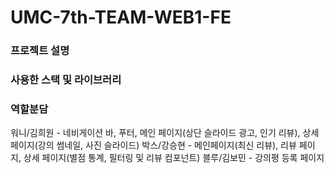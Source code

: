 # UMC-7th-TEAM-WEB1-FE

### 프로젝트 설명

### 사용한 스택 및 라이브러리

### 역할분담
워니/김희원 - 네비게이션 바, 푸터, 메인 페이지(상단 슬라이드 광고, 인기 리뷰), 상세 페이지(강의 썸네일, 사진 슬라이드)
박스/강승현 - 메인페이지(최신 리뷰), 리뷰 페이지, 상세 페이지(별점 통계, 필터링 및 리뷰 컴포넌트)
블루/김보민 - 강의평 등록 페이지
